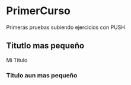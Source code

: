 # PrimerCurso
Primeras pruebas subiendo ejercicios con PUSH


## Titutlo mas pequeño

Mi Titulo


### Titulo aun mas pequeño
